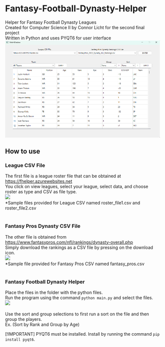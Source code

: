 # Fantasy-Football-Dynasty-Helper <br />
Helper for Fantasy Football Dynasty Leagues <br />
Created for Computer Science II by Connor Licht for the second final project <br />
Written in Python and uses PYQT6 for user interface <br />
![Image of the Program that takes in two CSV files and organizes team and player data for the league.](https://raw.githubusercontent.com/connorlicht/Fantasy-Football-Dynasty-Helper/main/Screenshot%20(46).png)

## How to use

### League CSV File <br />
The first file is a league roster file that can be obtained at https://fhelper.azurewebsites.net <br />
You click on view leagues, select your league, select data, and choose roster as type and CSV as file type. <br />
![](https://github.com/connorlicht/Fantasy-Football-Dynasty-Helper/assets/111907619/137bff0c-8ba3-4195-a120-44de6997f31c) <br />
*Sample files provided for League CSV named roster_file1.csv and roster_file2.csv <br /> <br />

### Fantasy Pros Dynasty CSV File <br />
The other file is obtained from https://www.fantasypros.com/nfl/rankings/dynasty-overall.php <br />
Simply download the rankings as a CSV file by pressing on the download icon. <br />
![](https://github.com/connorlicht/Fantasy-Football-Dynasty-Helper/assets/111907619/afc40cca-8116-40ab-99e1-471a6d5bb2b6) <br />
*Sample file provided for Fantasy Pros CSV named fantasy_pros.csv <br /> <br />

### Fantasy Football Dynasty Helper <br />
Place the files in the folder with the python files. <br />
Run the program using the command `python main.py` and select the files. <br />
![](https://github.com/connorlicht/Fantasy-Football-Dynasty-Helper/assets/111907619/22e1197f-0d19-402a-8f38-0e461f8e2100) <br /> <br />
Use the sort and group selections to first run a sort on the file and then group the players. <br />
Ex. (Sort by Rank and Group by Age)

[!IMPORTANT]
PYQT6 must be installed. Install by running the command `pip install pyqt6`.

